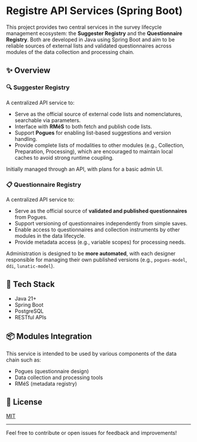 # Registre API Services (Spring Boot)

This project provides two central services in the survey lifecycle management ecosystem: the **Suggester Registry** and the **Questionnaire Registry**. Both are developed in Java using Spring Boot and aim to be reliable sources of external lists and validated questionnaires across modules of the data collection and processing chain.

## ✨ Overview

### 🔍 Suggester Registry

A centralized API service to:

- Serve as the official source of external code lists and nomenclatures, searchable via parameters.
- Interface with **RMéS** to both fetch and publish code lists.
- Support **Pogues** for enabling list-based suggestions and version handling.
- Provide complete lists of modalities to other modules (e.g., Collection, Preparation, Processing), which are encouraged to maintain local caches to avoid strong runtime coupling.

Initially managed through an API, with plans for a basic admin UI.

### 📋 Questionnaire Registry

A centralized API service to:

- Serve as the official source of **validated and published questionnaires** from Pogues.
- Support versioning of questionnaires independently from simple saves.
- Enable access to questionnaires and collection instruments by other modules in the data lifecycle.
- Provide metadata access (e.g., variable scopes) for processing needs.

Administration is designed to be **more automated**, with each designer responsible for managing their own published versions (e.g., `pogues-model`, `ddi`, `lunatic-model`).

## 🚀 Tech Stack

- Java 21+
- Spring Boot
- PostgreSQL
- RESTful APIs

## 📦 Modules Integration

This service is intended to be used by various components of the data chain such as:

- Pogues (questionnaire design)
- Data collection and processing tools
- RMéS (metadata registry)

## 📄 License

[MIT](LICENSE)

---

Feel free to contribute or open issues for feedback and improvements!
